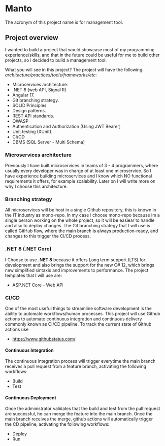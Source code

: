 # Manto
The acronym of this project name is for management tool. 

## Project overview
I wanted to build a project that would showcase most of my programming experience/skills, and that in the future could be useful for me to build other projects, so I decided to build a management tool. 

What you will see in this project?
The project will have the following *architecture/practices/tools/frameworks/etc*: 
* Microservices architecture. 
* .NET 8 (web API, Signal R)
* Angular 17.
* Git branching strategy.
* SOLID Principles
* Design patterns.
* REST API standards.
* OWASP
* Authentication and Authorization (Using JWT Bearer)
* Unit testing (XUnit).
* CI/CD
* DBMS (SQL Server - Multi Schema)

### Microservices architecture
Previously I have built microservices in teams of 3 - 4 programmers, where usually every developer was in charge of at least one microservice. So I have experience building microservices and I know which NO functional requirements it offers, for example scalability. Later on I will write more on why I choose this architecture.  

### Branching strategy
All microservices will be host in a single Github repository, this is known in the IT industry as mono-repo. In my case I choose mono-repo because im a single person working on the whole project, so it will be easiear to handle and also to deploy changes. 
The Git branching strategy that I will use is called GitHub flow, where the main branch is always production-ready, and changes to this trigger the CI/CD process.


### .NET 8 (.NET Core)
I Choose to use **.NET 8** because it offers Long term support (LTS) for development and also brings the support for the new C# 12, which brings new simplified sintaxis and improvements to performance. The project templates that I will use are: 
* ASP.NET Core - Web API


### CI/CD
One of the most useful things to streamline software development is the ability to automate workflows/human processes. This project will use Github actions to automate continuous integration and continuous delivery commonly known as CI/CD pipeline.
To track the current state of Github actions use 
* https://www.githubstatus.com/ 

#### Continuous Integration
The continuous integration process will trigger everytime the main branch receives a pull request from a feature branch, activating the following workflows:
* Build
* Test

#### Continuous Deployment
Once the administrator validates that the build and test from the pull request are successful, he can merge the feature into the main branch. Once the main branch receives the merge, github actions will automatically trigger the CD pipeline, activating the following workflows:
* Deploy 
* Run